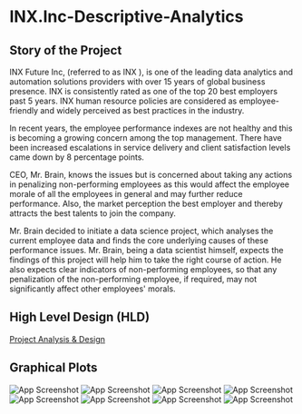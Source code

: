 # INX.Inc-Descriptive-Analytics
## Story of the Project
INX Future Inc, (referred to as INX ), is one of the leading data analytics and automation solutions providers with over 15 years of global business presence. INX is consistently rated as one of the top 20 best employers past 5 years. INX human resource policies are considered as employee-friendly and widely perceived as best practices in the industry.

In recent years, the employee performance indexes are not healthy and this is becoming a growing concern among the top management. There have been increased escalations in service delivery and client satisfaction levels came down by 8 percentage points.

CEO, Mr. Brain, knows the issues but is concerned about taking any actions in penalizing non-performing employees as this would affect the employee morale of all the employees in general and may further reduce performance. Also, the market perception the best employer and thereby attracts the best talents to join the company.

Mr. Brain decided to initiate a data science project, which analyses the current employee data and finds the core underlying causes of these performance issues. Mr. Brain, being a data scientist himself, expects the findings of this project will help him to take the right course of action. He also expects clear indicators of non-performing employees, so that any penalization of the non-performing employee, if required, may not significantly affect other employees' morals.


## High Level Design (HLD)

[Project Analysis & Design](http://abhisheksingh-portfolio.herokuapp.com/project/employee-performance-analytics/)


## Graphical Plots

![App Screenshot](https://user-images.githubusercontent.com/56029486/194282343-13b61707-85c4-4c26-9f34-31f0446b7310.png)
![App Screenshot](https://user-images.githubusercontent.com/56029486/194282350-833980eb-ca2a-4f9e-8974-3ca977281df9.png)
![App Screenshot](https://user-images.githubusercontent.com/56029486/194282352-e39b327c-e233-4f06-b4e2-45849040bab7.png)
![App Screenshot](https://user-images.githubusercontent.com/56029486/194282355-ef71a4fc-becf-4732-8f1c-790df8070846.png)
![App Screenshot](https://user-images.githubusercontent.com/56029486/194282359-3a384448-f811-4a6e-80d3-5f447f8488de.png)
![App Screenshot](https://user-images.githubusercontent.com/56029486/194282365-9039508a-31e4-440e-8975-c3457ea9f581.png)
![App Screenshot](https://user-images.githubusercontent.com/56029486/194282369-3ee19a44-dd8c-4c47-8bc5-0973bac09692.png)
![App Screenshot](https://user-images.githubusercontent.com/56029486/194282375-a5548a04-ecd2-4b9e-a278-d3b39f28917e.png)





